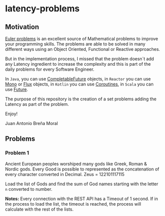 # latency-problems

## Motivation

[Euler problems](https://projecteuler.net/archives) is an excellent source of Mathematical
problems to improve your programming skills. The problems are able to be solved in many 
different ways using an Object Oriented, Functional or Reactive approaches.

But in the implementation process, I missed that the problem doesn´t add any Latency ingredient to
increase the complexity and this is part of the daily problems for every Software Engineer.

In `Java`, you can use [CompletableFuture](https://docs.oracle.com/javase/8/docs/api/java/util/concurrent/CompletableFuture.html) objects, 
in `Reactor` you can use [Mono<T>](https://projectreactor.io/docs/core/release/api/reactor/core/publisher/Mono.html) or 
[Flux<T>](https://projectreactor.io/docs/core/release/api/reactor/core/publisher/Flux.html) objects, 
in `Kotlin` you can use [Coroutines](https://kotlinlang.org/docs/reference/coroutines-overview.html), 
in `Scala` you can use [Future](https://www.scala-lang.org/api/2.12.3/scala/concurrent/Future.html).

The purpose of this repository is the creation of a set problems adding the Latency as part of the problem.

Enjoy!

Juan Antonio Breña Moral

## Problems

### Problem 1

Ancient European peoples worshiped many gods like Greek, Roman & Nordic gods.
Every Good is possible to represented as the concatenation of every character converted in Decimal.
Zeus = 122101117115

Load the list of Gods and find the sum of God names starting with the letter `n` converted to number.

**Notes:** 
Every connection with the REST API has a Timeout of 1 second.
If in the process to load the list, the timeout is reached, the process will calculate with the rest of
the lists.
